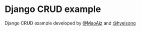 Django CRUD example
===================

Django CRUD example developed by [@MaoAiz](https://github.com/MaoAiz) and [@hyeisong](https://github.com/hyeisong)
